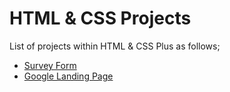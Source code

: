 # HTML & CSS Projects

List of projects within HTML & CSS Plus as follows;

- [Survey Form](./001-survey-form/README.md)
- [Google Landing Page](./002-google-landing-page/README.md)

